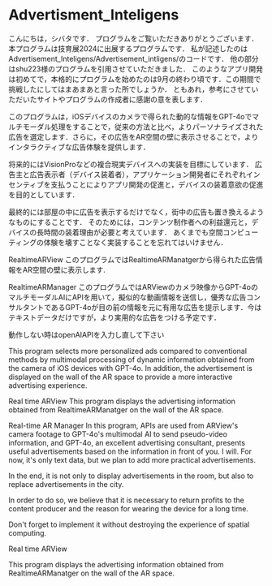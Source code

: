 # Advertisment_Inteligens

こんにちは，シバタです．
プログラムをご覧いただきありがとうございます．
本プログラムは技育展2024に出展するプログラムです．
私が記述したのはAdvertisement_Inteligens/Advertisement_intligens/のコードです．
他の部分はshu223様のプログラムを引用させていただきました．
このようなアプリ開発は初めてで，本格的にプログラムを始めたのは9月の終わり頃です．この期間で挑戦したにしてはまあまあと言った所でしょうか．
ともあれ，参考にさせていただいたサイトやプログラムの作成者に感謝の意を表します．

このプログラムは，iOSデバイスのカメラで得られた動的な情報をGPT-4oでマルチモーダル処理をすることで，従来の方法と比べ，よりパーソナライズされた広告を選定します．さらに，その広告をAR空間の壁に表示させることで，よりインタラクティブな広告体験を提供します．

将来的にはVisionProなどの複合現実デバイスへの実装を目標にしています．
広告主と広告表示者（デバイス装着者），アプリケーション開発者にそれぞれインセンティブを支払うことによりアプリ開発の促進と，デバイスの装着意欲の促進を目的としています．

最終的には部屋の中に広告を表示するだけでなく，街中の広告も置き換えるようなものにすることです．
そのためには，コンテンツ制作者への利益還元と，デバイスの長時間の装着理由が必要と考えています．
あくまでも空間コンピューティングの体験を壊すことなく実装することを忘れてはいけません．

RealtimeARView
このプログラムではRealtimeARManatgerから得られた広告情報をAR空間の壁に表示します.

RealtimeARManager
このプログラムではARViewのカメラ映像からGPT-4oのマルチモーダルAIにAPIを用いて，擬似的な動画情報を送信し，優秀な広告コンサルタントであるGPT-4oが目の前の情報を元に有用な広告を提示します．今はテキストデータだけですが，より実用的な広告をつける予定です．

動作しない時はopenAIAPIを入力し直して下さい


This program selects more personalized ads compared to conventional methods by multimodal processing of dynamic information obtained from the camera of iOS devices with GPT-4o. In addition, the advertisement is displayed on the wall of the AR space to provide a more interactive advertising experience.

Real time ARView
This program displays the advertising information obtained from RealtimeARManatger on the wall of the AR space.

Real-time AR Manager
In this program, APIs are used from ARView's camera footage to GPT-4o's multimodal AI to send pseudo-video information, and GPT-4o, an excellent advertising consultant, presents useful advertisements based on the information in front of you. I will. For now, it's only text data, but we plan to add more practical advertisements.

In the end, it is not only to display advertisements in the room, but also to replace advertisements in the city.

In order to do so, we believe that it is necessary to return profits to the content producer and the reason for wearing the device for a long time.

Don't forget to implement it without destroying the experience of spatial computing.

Real time ARView

This program displays the advertising information obtained from RealtimeARManatger on the wall of the AR space.




